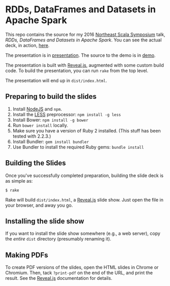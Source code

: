 # RDDs, DataFrames and Datasets in Apache Spark

This repo contains the source for my 2016 [Northeast Scala Symposium][] talk,
_RDDs, DataFrames and Datasets in Apache Spark_. You can see the actual
deck, in action, [here](https://www.ardentex.com/publications/RDDs-DataFrames-and-Datasets-in-Apache-Spark/).

The presentation is in [presentation](presentation). The source to the demo
is in [demo](demo).

The presentation is built with [Reveal.js][], augmented with some custom
build code. To build the presentation, you can run `rake` from the top level.

The presentation will end up in `dist/index.html`.

## Preparing to build the slides

1. Install [NodeJS][] and `npm`.
2. Install the [LESS][] preprocessor: `npm install -g less`
3. Install Bower: `npm install -g bower`
4. Run `bower install` locally.
5. Make sure you have a version of Ruby 2 installed. (This stuff has been
   tested with 2.2.3.)
6. Install Bundler: `gem install bundler`
7. Use Bundler to install the required Ruby gems: `bundle install`

## Building the Slides

Once you've successfully completed preparation, building the slide deck
is as simple as:

    $ rake

Rake will build `dist/index.html`, a [Reveal.js][] slide show. Just
open the file in your browser, and away you go.

## Installing the slide show

If you want to install the slide show somewhere (e.g., a web server), copy
the _entire_ `dist` directory (presumably renaming it).

## Making PDFs

To create PDF versions of the slides, open the HTML slides in Chrome or
Chromium. Then, tack `?print-pdf` on the end of the URL, and print the result.
See the [Reveal.js][] documentation for details.

[Ruby]: http://www.ruby-lang.org/
[Rake]: http://rake.rubyforge.org/
[Bundler]: http://gembundler.com/
[LESS]: http://lesscss.org/
[Reveal.js]: https://github.com/hakimel/reveal.js
[NodeJS]: http://nodejs.org
[PHASE]: http://scala-phase.org
[Northeast Scala Symposium]: http://www.nescala.org
